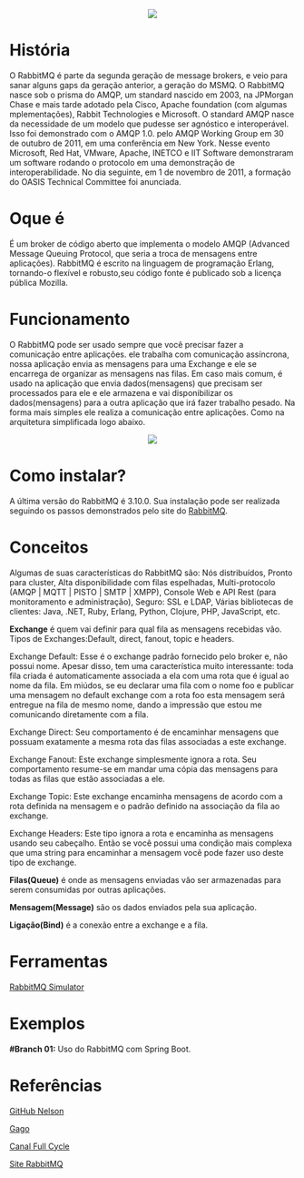 <p align="center">
  <img  src="https://user-images.githubusercontent.com/105243897/167830609-56955159-cd1a-4155-87ee-3bd09f51dc40.jpg">
</p>

<h1>História</h1>
  <p>O RabbitMQ é parte da segunda geração de message brokers, e veio para sanar alguns gaps da geração anterior, a geração do MSMQ. O RabbitMQ nasce sob o prisma do AMQP, um standard nascido em 2003, na JPMorgan Chase e mais tarde adotado pela Cisco, Apache foundation (com algumas mplementações), Rabbit Technologies e Microsoft.
O standard AMQP nasce da necessidade de um modelo que pudesse ser agnóstico e interoperável. Isso foi demonstrado com o AMQP 1.0. pelo AMQP Working Group em 30 de outubro de 2011, em uma conferência em New York. Nesse evento Microsoft, Red Hat, VMware, Apache, INETCO e IIT Software demonstraram um software rodando o protocolo em uma demonstração de interoperabilidade. No dia seguinte, em 1 de novembro de 2011, a formação do OASIS Technical Committee foi anunciada.</p>

<h1>Oque é</h1>
  <p>É um broker de código aberto que implementa o modelo AMQP (Advanced Message Queuing Protocol, que seria a troca de mensagens entre aplicações). RabbitMQ é escrito na linguagem de programação Erlang, tornando-o flexível e robusto,seu código fonte é publicado sob a licença pública Mozilla.</p>

<h1>Funcionamento</h1>
  <p>O RabbitMQ pode ser usado sempre que você precisar fazer a comunicação entre aplicações. ele trabalha com comunicação assíncrona, nossa aplicação envia as mensagens para uma Exchange e ele se encarrega de organizar as mensagens nas filas. Em caso mais comum, é usado na aplicação que envia dados(mensagens) que precisam ser processados para ele e ele armazena e vai disponibilizar os dados(mensagens) para a outra aplicação que irá fazer trabalho pesado. Na forma mais simples ele  realiza a comunicação entre aplicações. Como na arquitetura simplificada logo abaixo.</p>
  <p align="center">
  <img  src="https://user-images.githubusercontent.com/105243897/167858626-06b10029-b810-49c3-945c-f95ad796ba99.jpg">
</p>

<h1>Como instalar?</h1>
    <p>A última versão do RabbitMQ é 3.10.0. Sua instalação pode ser realizada seguindo os passos demonstrados pelo site do <a href="https://www.rabbitmq.com/download.html">RabbitMQ</a>.</p>
    
<h1>Conceitos</h1>
  <p><p>Algumas de suas características do RabbitMQ são: Nós distribuídos, Pronto para cluster, Alta disponibilidade com filas espelhadas, Multi-protocolo (AMQP | MQTT | PISTO | SMTP | XMPP), Console Web e API Rest (para monitoramento e administração), Seguro: SSL e LDAP, Várias bibliotecas de clientes: Java, .NET, Ruby, Erlang, Python, Clojure, PHP, JavaScript, etc.</p>
  <p><b>Exchange</b> é quem vai definir para qual fila as mensagens recebidas vão. Tipos de Exchanges:Default, direct, fanout, topic e headers.</p>
	<p>Exchange Default: Esse é o exchange padrão fornecido pelo broker e, não possui nome. Apesar disso, tem uma característica muito interessante: toda fila criada é automaticamente associada a ela com uma rota que é igual ao nome da fila. Em miúdos, se eu declarar uma fila com o nome foo e publicar uma mensagem no default exchange com a rota foo esta mensagem será entregue na fila de mesmo nome, dando a impressão que estou me comunicando diretamente com a fila.</p>
	<p>Exchange Direct: Seu comportamento é de encaminhar mensagens que possuam exatamente a mesma rota das filas associadas a este exchange.</p>
	<p>Exchange Fanout: Este exchange simplesmente ignora a rota. Seu comportamento resume-se em mandar uma cópia das mensagens para todas as filas que estão associadas a ele.</p>
	<p>Exchange Topic: Este exchange encaminha mensagens de acordo com a rota definida na mensagem e o padrão definido na associação da fila ao exchange.</p>
	<p>Exchange Headers: Este tipo ignora a rota e encaminha as mensagens usando seu cabeçalho. Então se você possui uma condição mais complexa que uma string para encaminhar a mensagem você pode fazer uso deste tipo de exchange.</p>
  <p><b>Filas(Queue)</b> é onde as mensagens enviadas vão ser armazenadas para serem consumidas por outras aplicações.</p>
  <p><b>Mensagem(Message)</b> são os dados enviados pela sua aplicação.</p>
  <p><b>Ligação(Bind)</b> é a conexão entre a exchange e a fila.</p>  
</p>

<h1>Ferramentas</h1>
  <p><a href="http://tryrabbitmq.com/">RabbitMQ Simulator</a></p>
  
<h1>Exemplos</h1>
  <p><b>#Branch 01:</b> Uso do RabbitMQ com Spring Boot.</p>

<h1>Referências</h1>
  <p><a href="http://nelsonsar.github.io/2013/11/07/RabbitMQ-exchange-types.html">GitHub Nelson</a></p>
  <p><a href="https://gago.io/blog/rabbitmq-1-desacoplamento/#:~:text=O%20RabbitMQ%20nasce%20sob%20o,pudesse%20ser%20agn%C3%B3stico%20e%20interoper%C3%A1vel">Gago</a></p>
  <p><a href="https://www.youtube.com/watch?v=2YWHtbZJ0QI">Canal Full Cycle</a></p>
  <p><a href="https://www.rabbitmq.com/download.html">Site RabbitMQ</a></p>
